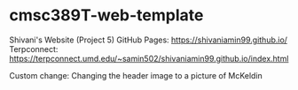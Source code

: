 # cmsc389T-web-template

Shivani's Website (Project 5)
GitHub Pages: https://shivaniamin99.github.io/
Terpconnect: https://terpconnect.umd.edu/~samin502/shivaniamin99.github.io/index.html

Custom change: Changing the header image to a picture of McKeldin
